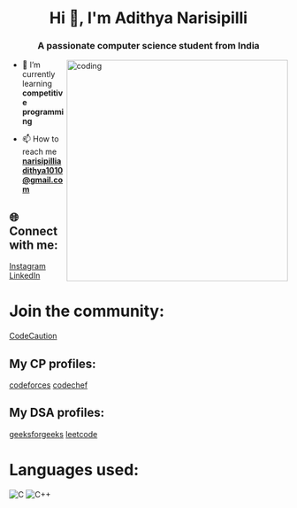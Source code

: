 <h1 align="center">Hi 👋, I'm Adithya Narisipilli</h1>
<h3 align="center">A passionate computer science student from India</h3>
<img align="right" alt="coding" width="400" src="https://camo.githubusercontent.com/5ddf73ad3a205111cf8c686f687fc216c2946a75005718c8da5b837ad9de78c9/68747470733a2f2f7468756d62732e6766796361742e636f6d2f4576696c4e657874446576696c666973682d736d616c6c2e676966">

- 🌱 I’m currently learning **competitive programming**

- 📫 How to reach me **narisipilliadithya1010@gmail.com**


## 🌐 Connect with me:
[Instagram](https://instagram.com/adithya_narisipilli) [LinkedIn](https://www.linkedin.com/in/adithya-narisipilli-59a3b025a/) 
# Join the community:
[CodeCaution](https://nas.io/CodeCaution-club)
## My CP profiles:

[codeforces](https://codeforces.com/profile/adithya_narisipilli) [codechef](https://www.codechef.com/users/adithya_nitc)
## My DSA profiles:
[geeksforgeeks](https://auth.geeksforgeeks.org/user/adithya_narisipilli) [leetcode](https://leetcode.com/adi428/)

# Languages used:
![C](https://img.shields.io/badge/c-%2300599C.svg?style=for-the-badge&logo=c&logoColor=white) ![C++](https://img.shields.io/badge/c++-%2300599C.svg?style=for-the-badge&logo=c%2B%2B&logoColor=white)

